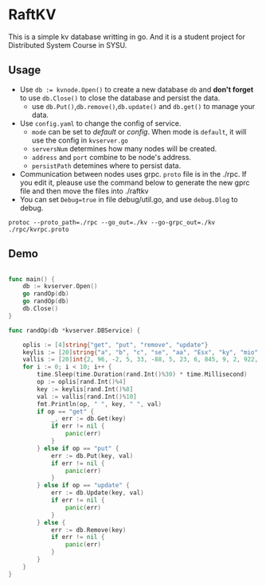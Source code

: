 # RaftKV

This is a simple kv database writting in go. And it is a student project for Distributed System Course in SYSU.

## Usage

- Use `db := kvnode.Open()` to create a new database `db` and **don't forget** to use `db.Close()` to close the database and persist the data.
  - use `db.Put()`,`db.remove()`,`db.update()` and `db.get()` to manage your data.
- Use `config.yaml` to change the config of service.
  - `mode` can be set to *default* or *config*. When mode is `default`, it will use the config in `kvserver.go`
  - `serversNum` determines how many nodes will be created.
  - `address` and `port` combine to be node's address.
  - `persistPath` detemines where to persist data. 
- Communication between nodes uses grpc. `proto` file is in the ./rpc. If you edit it, pleause use the command below to generate the new gprc file and then move the files into ./raftkv
- You can set `Debug=true` in file debug/util.go, and use `debug.Dlog` to debug.

```shell
protoc --proto_path=./rpc --go_out=./kv --go-grpc_out=./kv ./rpc/kvrpc.proto
```
## Demo
```go

func main() {
	db := kvserver.Open()
	go randOp(db)
	go randOp(db)
	db.Close()
}

func randOp(db *kvserver.DBService) {

	oplis := [4]string{"get", "put", "remove", "update"}
	keylis := [20]string{"a", "b", "c", "se", "aa", "Esx", "ky", "mio", "ss", "teio", "rs", "sada", "mc", "mq", "xxx23x", "asddaw", "xxas", "3a1sd", "liky", "fll"}
	vallis := [20]int{2, 96, -2, 5, 33, -88, 5, 23, 6, 845, 9, 2, 922, 912123, 223, 55, 31, 5223, 5, 2631}
	for i := 0; i < 10; i++ {
		time.Sleep(time.Duration(rand.Int()%30) * time.Millisecond)
		op := oplis[rand.Int()%4]
		key := keylis[rand.Int()%8]
		val := vallis[rand.Int()%10]
		fmt.Println(op, " ", key, " ", val)
		if op == "get" {
			_, err := db.Get(key)
			if err != nil {
				panic(err)
			}
		} else if op == "put" {
			err := db.Put(key, val)
			if err != nil {
				panic(err)
			}
		} else if op == "update" {
			err := db.Update(key, val)
			if err != nil {
				panic(err)
			}
		} else {
			err := db.Remove(key)
			if err != nil {
				panic(err)
			}
		}
	}
}

```